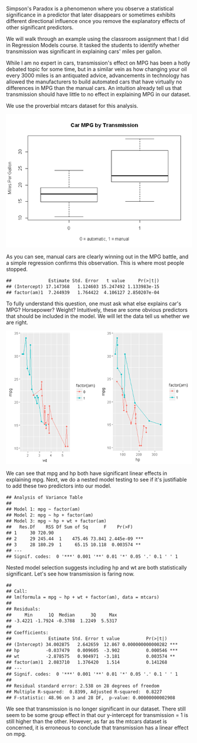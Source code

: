 Simpson's Paradox is a phenomenon where you observe a statistical significance in a predictor that later disappears or sometimes exhibits different directional influence once you remove the explanatory effects of other significant predictors.

We will walk through an example using the classroom assignment that I did in Regression Models course. It tasked the students to identify whether transmission was significant in explaining cars' miles per gallon.

While I am no expert in cars, transmission's effect on MPG has been a hotly debated topic for some time, but in a similar vein as how changing your oil every 3000 miles is an antiquated advice, advancements in technology has allowed the manufacturers to build automated cars that have virtually no differences in MPG than the manual cars. An intuition already tell us that transmission should have little to no effect in explaining MPG in our dataset.

We use the proverbial mtcars dataset for this analysis.

![](mtcarsblog_files/figure-markdown_github/explore-1.png)

As you can see, manual cars are clearly winning out in the MPG battle, and a simple regression confirms this observation. This is where most people stopped.

    ##              Estimate Std. Error   t value     Pr(>|t|)
    ## (Intercept) 17.147368   1.124603 15.247492 1.133983e-15
    ## factor(am)1  7.244939   1.764422  4.106127 2.850207e-04

To fully understand this question, one must ask what else explains car's MPG? Horsepower? Weight? Intuitively, these are some obvious predictors that should be included in the model. We will let the data tell us whether we are right.

![](mtcarsblog_files/figure-markdown_github/linearplot2-1.png)

We can see that mpg and hp both have significant linear effects in explaining mpg. Next, we do a nested model testing to see if it's justifiable to add these two predictors into our model.

    ## Analysis of Variance Table
    ## 
    ## Model 1: mpg ~ factor(am)
    ## Model 2: mpg ~ hp + factor(am)
    ## Model 3: mpg ~ hp + wt + factor(am)
    ##   Res.Df    RSS Df Sum of Sq      F    Pr(>F)    
    ## 1     30 720.90                                  
    ## 2     29 245.44  1    475.46 73.841 2.445e-09 ***
    ## 3     28 180.29  1     65.15 10.118  0.003574 ** 
    ## ---
    ## Signif. codes:  0 '***' 0.001 '**' 0.01 '*' 0.05 '.' 0.1 ' ' 1

Nested model selection suggests including hp and wt are both statistically significant. Let's see how transmission is faring now.

    ## 
    ## Call:
    ## lm(formula = mpg ~ hp + wt + factor(am), data = mtcars)
    ## 
    ## Residuals:
    ##     Min      1Q  Median      3Q     Max 
    ## -3.4221 -1.7924 -0.3788  1.2249  5.5317 
    ## 
    ## Coefficients:
    ##              Estimate Std. Error t value          Pr(>|t|)    
    ## (Intercept) 34.002875   2.642659  12.867 0.000000000000282 ***
    ## hp          -0.037479   0.009605  -3.902          0.000546 ***
    ## wt          -2.878575   0.904971  -3.181          0.003574 ** 
    ## factor(am)1  2.083710   1.376420   1.514          0.141268    
    ## ---
    ## Signif. codes:  0 '***' 0.001 '**' 0.01 '*' 0.05 '.' 0.1 ' ' 1
    ## 
    ## Residual standard error: 2.538 on 28 degrees of freedom
    ## Multiple R-squared:  0.8399, Adjusted R-squared:  0.8227 
    ## F-statistic: 48.96 on 3 and 28 DF,  p-value: 0.00000000002908

We see that transmission is no longer significant in our dataset. There still seem to be some group effect in that our y-intercept for transmission = 1 is still higher than the other. However, as far as the mtcars dataset is concerned, it is erroneous to conclude that transmission has a linear effect on mpg.
